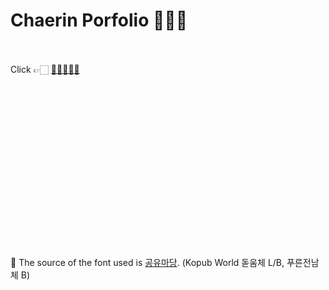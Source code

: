 # Chaerin Porfolio 👩🏻‍💻

\
\
Click 👉🏻 [💛💛💛💛💛](http://chaerinyu.github.io)
\
\
\
\
\
\
\
\
\
\
\
\
\
\
\
\
\
\
💛 The source of the font used is [공유마당](https://gongu.copyright.or.kr). (Kopub World 돋움체 L/B, 푸른전남체 B)
